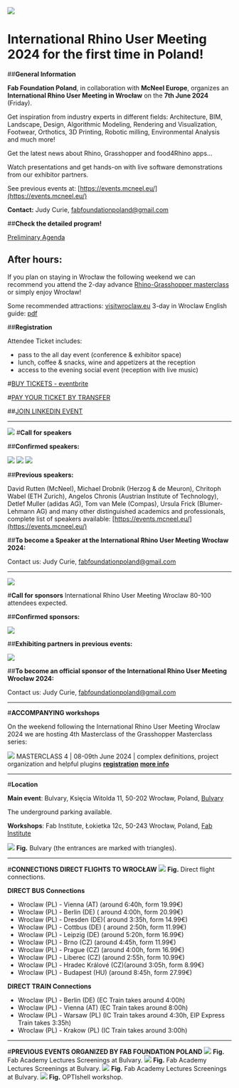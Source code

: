 









![](nav/assets/events/RUM4.png)

# **International Rhino User Meeting 2024 for the first time in Poland!**

##**General Information**

**Fab Foundation Poland**, in collaboration with **McNeel Europe**, organizes an **International Rhino User Meeting in Wrocław** on the **7th June 2024** (Friday).

Get inspiration from industry experts in different fields: Architecture, BIM, Landscape, Design, Algorithmic Modeling, Rendering and Visualization, Footwear, Orthotics, 3D Printing, Robotic milling, Environmental Analysis and much more!

Get the latest news about Rhino, Grasshopper and food4Rhino apps...

Watch presentations and get hands-on with live software demonstrations from our exhibitor partners.

See previous events at: [https://events.mcneel.eu/](https://events.mcneel.eu/)

**Contact:** Judy Curie, fabfoundationpoland@gmail.com



##**Check the detailed program!**



[Preliminary Agenda](https://docs.google.com/document/d/1o1dcEfPtly8Wxo-IktzwI-nctwLoe6BelZDURPr2yFs/edit?usp=sharing)

## **After hours:**
If you plan on staying in Wrocław the following weekend we can recommend you attend the 2-day advance [Rhino-Grasshopper masterclass](https://www.eventbrite.com/e/gh-masx10-masterclass-4-tickets-878433798137?utm-campaign=social&utm-content=attendeeshare&utm-medium=discovery&utm-term=listing&utm-source=cp&aff=ebdsshcopyurl) or simply enjoy Wrocław!

Some recommended attractions: [visitwroclaw.eu](https://visitwroclaw.eu/en/)
3-day in Wroclaw English guide: [pdf](https://visitwroclaw.eu/en/files-en/dokumenty/6535/3%20days%20in%20Wroclaw_EN.pdf)

##**Registration**


Attendee Ticket includes:

 - pass to the all day event (conference & exhibitor space)
 - lunch, coffee & snacks, wine and appetizers at the reception
 - access to the evening social event  (reception with live music)


#[BUY TICKETS - eventbrite](https://www.eventbrite.com/e/international-rhino-user-meeting-wrocaw-2024-tickets-882847991107?utm-campaign=social&utm-content=attendeeshare&utm-medium=discovery&utm-term=listing&utm-source=cp&aff=ebdsshcopyurl)

#[PAY YOUR TICKET BY TRANSFER](https://forms.gle/djkDeWRhGhALTpyv8)


##[JOIN LINKEDIN EVENT](https://www.linkedin.com/events/internationalrhinousermeeting207183176715462918144/)

_________




![](nav/assets/events/call-speakers.jpg)
#**Call for speakers**


##**Confirmed speakers:**

![](nav/assets/events/RUM.png)
![](nav/assets/events/RUM2.png)
![](nav/assets/events/RUM3.png)

##**Previous speakers:**

David Rutten (McNeel), Michael Drobnik (Herzog & de Meuron), Chritoph Wabel (ETH Zurich), Angelos Chronis (Austrian Institute of Technology), Detlef Muller (adidas AG), Tom van Mele (Compas), Ursula Frick (Blumer-Lehmann AG)
and many other distinguished academics and professionals, complete list of speakers available: [https://events.mcneel.eu/](https://events.mcneel.eu/)


##**To become a Speaker at the International Rhino User Meeting Wrocław 2024:**

Contact us: Judy Curie, fabfoundationpoland@gmail.com


___________
![](nav/assets/events/call-sponsors.jpg)

#**Call for sponsors**
International Rhino User Meeting Wroclaw
80-100 attendees expected.


##**Confirmed sponsors:**

![](nav/assets/events/sponsors-confirmed.png)

##**Exhibiting partners in previous events:**

![](nav/assets/events/partners-logos.png)


##**To become an official sponsor of the International Rhino User Meeting Wrocław 2024:**

 Contact us: Judy Curie, fabfoundationpoland@gmail.com




______
#**ACCOMPANYING workshops**

On the weekend following the International Rhino User Meeting Wroclaw 2024 we are hosting 4th Masterclass of the Grasshopper Masterclass series:

![](nav/assets/events/GH_M4.jpg)
MASTERCLASS 4 | 08-09th June 2024 | complex definitions, project organization and helpful plugins
[**registration**](https://www.eventbrite.com/e/gh-masx10-masterclass-4-tickets-878433798137?utm-campaign=social&utm-content=attendeeshare&utm-medium=discovery&utm-term=listing&utm-source=cp&aff=ebdsshcopyurl)
[**more info**](https://fabfoundation.pl/ghmasterclass/)
_______
#**Location**

**Main event**: Bulvary, Księcia Witolda 11, 50-202 Wrocław, Poland, [Bulvary](https://bulvary.pl/)

The underground parking available.


**Workshops**: Fab Institute, Łokietka 12c, 50-243 Wrocław, Poland, [Fab Institute](https://fabfoundation.pl/nav/fablabs/fab-institute/)

![](nav/assets/events/RUM-location.jpg)
**Fig.**  Bulvary (the entrances are marked with triangles).
____________
#**CONNECTIONS**
**DIRECT FLIGHTS TO WROCŁAW**
![](nav/assets/events/flight-map-light.jpg)
**Fig.**  Direct flight connections.

**DIRECT BUS Connections**

- Wroclaw (PL) - Vienna (AT) (around 6:40h, form 19.99€)
- Wroclaw (PL) - Berlin (DE) ( around 4:00h, form 20.99€)
- Wroclaw (PL) - Dresden (DE)( around 3:35h, form 14.99€)
- Wroclaw (PL) - Cottbus (DE) ( around 2:50h, form 11.99€)
- Wroclaw (PL) - Leipzig (DE) (around  5:20h, form 16.99€)
- Wroclaw (PL) - Brno (CZ) (around 4:45h, form 11.99€)
- Wroclaw (PL) - Prague (CZ) (around 4:00h, form 16.99€)
- Wroclaw (PL) - Liberec (CZ) (around 2:55h, form 10.99€)
- Wroclaw (PL) - Hradec Králové (CZ)(around 3:05h, form 8.99€)
- Wroclaw (PL) - Budapest (HU) (around 8:45h, form 27.99€)

**DIRECT TRAIN Connections**

- Wroclaw (PL) - Berlin (DE) (EC Train takes around 4:00h)
- Wroclaw (PL) - Vienna (AT) (EC Train takes around 8:00h)
- Wroclaw (PL) -  Warsaw (PL) (IC Train takes around 4:30h, EIP Express Train takes 3:35h)
- Wroclaw (PL) - Krakow (PL) (IC Train takes around 3:00h)
_____

#**PREVIOUS EVENTS ORGANIZED BY FAB FOUNDATION POLAND**
![](nav/assets/events/fab-academy-1-2.jpg)
**Fig.**  Fab Academy Lectures Screenings at Bulvary.
![](nav/assets/events/fab-academy-2-2.jpg)
**Fig.**  Fab Academy Lectures Screenings at Bulvary.
![](nav/assets/events/fab-academy-3-2.jpg)
**Fig.**  Fab Academy Lectures Screenings at Bulvary.
![](nav/assets/events/optishell.jpg)
**Fig.**  OPTIshell workshop.
